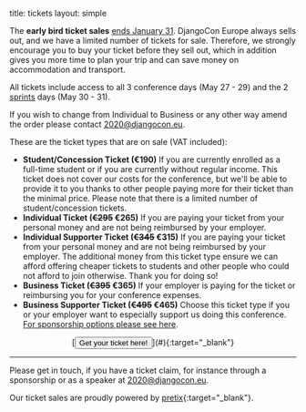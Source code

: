 title: tickets
layout: simple

The **early bird ticket sales** <u>ends January 31</u>. DjangoCon Europe always sells out, and we have a limited number of tickets for sale. Therefore, we strongly encourage you to buy your ticket before they sell out, which in addition gives you more time to plan your trip and can save money on accommodation and transport.

All tickets include access to all 3 conference days (May 27 - 29) and the 2 [sprints](#) days (May 30 - 31). 

If you wish to change from Individual to Business or any other way amend the order please contact [2020@djangocon.eu](mailto:2020@djangocon.eu).

These are the ticket types that are on sale (VAT included):

* <strong>Student/Concession Ticket (€190)</strong>
If you are currently enrolled as a full-time student or if you are currently without regular income. This ticket does not cover our costs for the conference, but we'll be able to provide it to you thanks to other people paying more for their ticket than the minimal price. Please note that there is a limited number of student/concession tickets.
* <strong>Individual Ticket (<del>€295</del> €265)</strong>
If you are paying your ticket from your personal money and are not being reimbursed by your employer.
* <strong>Individual Supporter Ticket (<del>€345</del> €315)</strong>
If you are paying your ticket from your personal money and are not being reimbursed by your employer. The additional money from this ticket type ensure we can afford offering cheaper tickets to students and other people who could not afford to join otherwise. Thank you for doing so!
* <strong>Business Ticket (<del>€395</del> €365)</strong>
If your employer is paying for the ticket or reimbursing you for your conference expenses.
* <strong>Business Supporter Ticket (<del>€495</del> €465)</strong>
Choose this ticket type if you or your employer want to especially support us doing this conference.
[For sponsorship options please see here](#).

<center>[<button class="btn">Get your ticket here!</button>](#){:target="_blank"}</center>

---

Please get in touch, if you have a ticket claim, for instance through a sponsorship or as a speaker at [2020@djangocon.eu](mailto:2019@djangocon.eu).

Our ticket sales are proudly powered by [pretix](https://pretix.eu/about/en/){:target="_blank"}.
